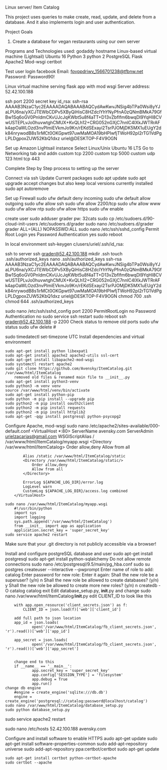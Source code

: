 Linux server/ Item Catalog

This project uses queries to make create, read, update, and delete from a database.
And it also implements login and user authentication.

Project Goals
1) Create a database for vegan restaurants using our own server

Programs and Technologies used:
godaddy hostname
Linux-based virtual machine (Lightsail)
Ubuntu 16
Python 3
python 2
PostgreSQL
Flask
Apache2
Mod-wsgi
certbot

Test user login facebook
Email: fpvppdriwv_1566701238@tfbnw.net
Password: Password90!

Linux virtual machine serving flask app with mod wsgi
Server address: 52.42.100.188

ssh port 2200
secret key id_rsa:
ssh-rsa AAAAB3NzaC1yc2EAAAADAQABAAABAQCydAwKwvJNSig4bTPa0Wsi8yYJaLPU6na/yXCJTEWbCDPv5XByQiHisC8HZdclYhYNyPfnA0zQNmBMkA79GfBw1Sq6oGV0PnIdmCKvUJcJqKWbt5u8f4aTT+D13vZbfIfm6bwqDI9YqHI8CVwUSTEPLvJo0huvwtghCMUX+KvQLh12+CRG052nGXjC7nnlC4IXkJWTRrAFk4apOaWLOzd3nvPImiEVkmJo9Kn/rEKdSExayi2TsrPJOMjDK5MX1uEUgY2dk84nrywodB8s1irMCt0OKGpwt97uwMaMOA19bHPIwfjTWoH92pI2rTG1VdPgLPLDgpoxZUW52KbQ1dxz uriel@DESKTOP-F4V9OGN

Set up Amazon Lightsail instance
Select Linux/Unix Ubuntu 16 LTS
Go to Networking tab and addn 
	custom   tcp   2200
	custom   tcp   5000
	custom   udp   123
	html     tcp   443  

Complete Step by Step process to setting up the server

Connect via ssh
Update Current packages
sudo apt update
sudo apt upgrade
	accept changes but also keep local versions currently installed
sudo apt autoremove

Set up Firewall
sudo ufw default deny incoming
sudo ufw default allow outgoing
sudo ufw allow ssh
sudo ufw allow 2200/tcp
sudo ufw allow www
sudo ufw allow ntp
sudo ufw allow https
sudo ufw enable

create user
sudo adduser grader
pw: 32cats
sudo cp /etc/sudoers.d/90-cloud-init-users /etc/sudoers.d/grader
sudo nano /etc/sudoers.d/grader
	grader ALL=(ALL) NOPASSWD:ALL
sudo nano /etc/ssh/sshd_config
	Permit Root Login yes
	Password Authentication yes
sudo reboot

In local environment
	ssh-keygen
	c/users/uriel/.ssh/id_rsa: 

ssh to server
	ssh grader@52.42.100.188
	mkdir .ssh
	touch .ssh/authorized_keys
	nano .ssh/authorized_keys
		ssh-rsa AAAAB3NzaC1yc2EAAAADAQABAAABAQCydAwKwvJNSig4bTPa0Wsi8yYJaLPU6na/yXCJTEWbCDPv5XByQiHisC8HZdclYhYNyPfnA0zQNmBMkA79GfBw1Sq6oGV0PnIdmCKvUJcJqKWbt5u8f4aTT+D13vZbfIfm6bwqDI9YqHI8CVwUSTEPLvJo0huvwtghCMUX+KvQLh12+CRG052nGXjC7nnlC4IXkJWTRrAFk4apOaWLOzd3nvPImiEVkmJo9Kn/rEKdSExayi2TsrPJOMjDK5MX1uEUgY2dk84nrywodB8s1irMCt0OKGpwt97uwMaMOA19bHPIwfjTWoH92pI2rTG1VdPgLPLDgpoxZUW52KbQ1dxz uriel@DESKTOP-F4V9OGN 
	chmod 700 .ssh
	chmod 644 .ssh/authorized_keys

sudo nano /etc/ssh/sshd_config
	port 2200
	PermitRootLogin no
	Password Authentication no
sudo service ssh restart
sudo reboot
ssh grader@52.42.100.188 -p 2200
Check status to remove old ports
	sudo ufw status
	sudo ufw delete #
	
sudo timedatectl set-timezone UTC
Install dependencies and virtual environment

	sudo apt-get install python libexpat1 
	sudo apt-get install apache2 apache2-utils ssl-cert
	sudo apt-get install libapache2-mod-wsgi
	sudo systemctl restart apache2
	sudo git clone https://github.com/Avensky/ItemCatalog.git /var/www/html/ItemCatalog
		removed old files & renamed main file to __init__.py
	sudo apt-get install python3-venv
	sudo python3 -m venv venv
	source /var/www/html/venv/bin/activate
	sudo apt-get install python-pip
	sudo python -m pip install --upgrade pip
	sudo python2 -m pip install oauth2client
	sudo python2 -m pip install requests
	sudo python2 -m pip install httplib2	
	sudo apt-get -qqy install postgresql python-psycopg2

Configure Apache, mod-wsgi
	sudo nano /etc/apache2/sites-available/000-default.conf
		<VirtualHost *:80>
			ServerName avensky.com
			ServerAdmin urielzacarias@gmail.com
			WSGIScriptAlias / /var/www/html/ItemCatalog/myapp.wsgi
			<Directory /var/www/html/ItemCatalog>
				Order allow,deny
				Allow from all
			</Directory>
			
			Alias /static /var/www/html/ItemCatalog/static
			<Directory /var/www/html/ItemCatalog/static/>
				Order allow,deny
				Allow from all
			</Directory>
			
			ErrorLog ${APACHE_LOG_DIR}/error.log
			LogLevel warn
			CustomLog ${APACHE_LOG_DIR}/access.log combined
		</VirtualHost>

	sudo nano /var/www/html/ItemCatalog/myapp.wsgi
		#!/usr/bin/python
		import sys
		import logging
		sys.path.append('/var/www/html/ItemCatalog')
		from __init__ import app as application
		application.secret_key = 'super_secret_key'
	sudo service apache2 restart

Make sure that your .git directory is not publicly accessible via a browser!

Install and configure postgreSQL database and user
	sudo apt-get install postgresql 
	sudo apt-get install python-sqlalchemy
	Do not allow remote connections
		sudo nano /etc/postgresql/9.5/main/pg_hba.conf
	sudo su postgres
	createuser --interactive --pwprompt
		Enter name of role to add: catalog
		Enter password for new role:
		Enter it again:
		Shall the new role be a superuser? (y/n) n
		Shall the new role be allowed to create databases? (y/n) y
		Shall the new role be allowed to create more new roles? (y/n) n
		createdb -O catalog catalog
	exit
Edit database_setup.py, __init__.py and change
	sudo nano /var/www/html/ItemCatalog/__init__.py
		edit CLIENT_ID to look like this

		with app.open_resource('client_secrets.json') as f:
			CLIENT_ID = json.load(f)['web']['client_id']
		
		add full path to json location
	   	app_id = json.loads(
        		open('/var/www/html/ItemCatalog/fb_client_secrets.json', 'r').read())['web']['app_id']

		app_secret = json.loads(
        		open('/var/www/html/ItemCatalog/fb_client_secrets.json', 'r').read())['web']['app_secret']


		change end to this
		if __name__ == '__main__':
				app.secret_key = 'super_secret_key'
				app.config['SESSION_TYPE'] = 'filesystem'
				app.debug = True
				app.run()
	change db engine
		#engine = create_engine('sqlite:///db.db')
		engine = create_engine('postgresql://catalog:password@localhost/catalog')		
	sudo nano /var/www/html/ItemCatalog/database_setup.py
	sudo python database_setup.py
sudo service apache2 restart

sudo nano /etc/hosts
52.42.100.188 avensky.com

Configure and install software to enable HTTPS 
	audo apt-get update
	sudo apt-get install software-properties-common
	sudo add-apt-repository universe
	sudo add-apt-repository ppa:certbot/certbot
	sudo apt-get update

	sudo apt-get install certbot python-certbot-apache
	sudo certbot --apache

